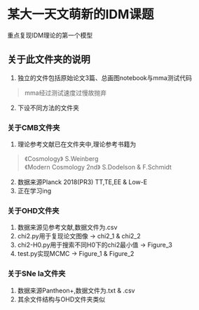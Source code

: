 # 某大一天文萌新的IDM课题
重点复现IDM理论的第一个模型

## 关于此文件夹的说明
1. 独立的文件包括原始论文3篇、总画图notebook与mma测试代码
>mma经过测试速度过慢故抛弃
2. 下设不同方法的文件夹

### 关于CMB文件夹
1. 理论参考文献已在文件夹中,理论参考书籍为
>《Cosmology》 S.Weinberg  
>《Modern Cosmology 2nd》 S.Dodelson & F.Schmidt 
2. 数据来源Planck 2018(PR3) TT,TE,EE & Low-E
3. 正在学习ing

### 关于OHD文件夹
1. 数据来源见参考文献,数据文件为.csv
2. chi2.py用于复现论文图像 -> chi2_1 & chi2_2
3. chi2-H0.py用于搜索不同H0下的chi2最小值 -> Figure_3
4. test.py实现MCMC -> Figure_1 & Figure_2

### 关于SNe Ia文件夹
1. 数据来源Pantheon+,数据文件为.txt & .csv
2. 其余文件结构与OHD文件夹类似
